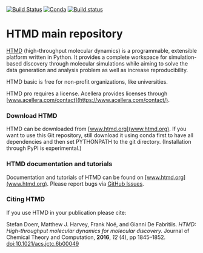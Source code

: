 [![Build Status](https://travis-ci.org/Acellera/htmd.svg?branch=master)](https://travis-ci.org/Acellera/htmd) 
[![Conda](https://anaconda.org/acellera/htmd/badges/version.svg)](https://anaconda.org/acellera/HTMD)
[![Build status](https://ci.appveyor.com/api/projects/status/m1bxrop34b2qw68x/branch/master?svg=true)](https://ci.appveyor.com/project/acelleraci/htmd/branch/master)


# HTMD main repository
[HTMD](https://www.htmd.org) (high-throughput molecular dynamics) is a programmable, extensible platform written in Python.
It provides a complete workspace for simulation-based discovery through molecular simulations while aiming to solve the data generation and analysis problem as well as increase reproducibility.

HTMD basic is free for non-profit organizations, like universities.

HTMD pro requires a license. Acellera provides licenses through [www.acellera.com/contact](https://www.acellera.com/contact/).

### Download HTMD
HTMD can be downloaded from [www.htmd.org](www.htmd.org). If you want to use this Git 
repository, still download it using conda first to have all dependencies and then 
set PYTHONPATH to the git directory. (Installation through PyPI is experimental.) 

### HTMD documentation and tutorials
Documentation and tutorials of HTMD can be found on [www.htmd.org](www.htmd.org). 
Please report bugs via [GitHub Issues](https://github.org/acellera/htmd/issues).


### Citing HTMD
If you use HTMD in your publication please cite:

Stefan Doerr, Matthew J. Harvey, Frank Noé, and Gianni De Fabritiis. 
*HTMD: High-throughput molecular dynamics for molecular discovery.* 
Journal of Chemical Theory and Computation, **2016**, *12* (4), pp 1845–1852. 
[doi:10.1021/acs.jctc.6b00049](http://pubs.acs.org/doi/abs/10.1021/acs.jctc.6b00049) 

